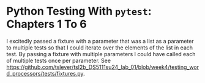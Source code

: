 # Python Testing With `pytest`: Chapters 1 To 6

I excitedly passed a fixture with a parameter that was a list as a parameter to multiple tests so that I could iterate over the elements of the list in each test.
By passing a fixture with multiple parameters I could have called each of multiple tests once per parameter.
See https://github.com/tslever/tsl2b_DS5111su24_lab_01/blob/week4/testing_word_processors/tests/fixtures.py.
